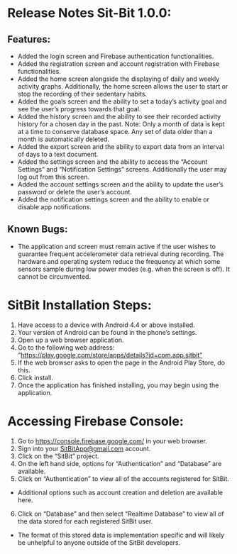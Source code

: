 # Release Notes Sit-Bit 1.0.0:
## Features:
- Added the login screen and Firebase authentication functionalities.
- Added the registration screen and account registration with Firebase functionalities.
- Added the home screen alongside the displaying of daily and weekly activity graphs. Additionally, the home screen allows the user to start or stop the recording of their sedentary habits.
- Added the goals screen and the ability to set a today’s activity goal and see the user’s progress towards that goal.
- Added the history screen and the ability to see their recorded activity history for a chosen day in the past.
Note: Only a month of data is kept at a time to conserve database space. Any set of data older than a month is automatically deleted.
- Added the export screen and the ability to export data from an interval of days to a text document.
- Added the settings screen and the ability to access the “Account Settings” and “Notification Settings” screens. Additionally the user may log out from this screen.
- Added the account settings screen and the ability to update the user’s password or delete the user’s account.
- Added the notification settings screen and the ability to enable or disable app notifications.
## Known Bugs:
- The application and screen must remain active if the user wishes to guarantee frequent accelerometer data retrieval during recording.
The hardware and operating system reduce the frequency at which some sensors sample during low power modes (e.g. when the screen is off). It cannot be circumvented.
# SitBit Installation Steps:
1. Have access to a device with Android 4.4 or above installed.
2. Your version of Android can be found in the phone’s settings.
3. Open up a web browser application.
4. Go to the following web address: “https://play.google.com/store/apps/details?id=com.app.sitbit”
5. If the web browser asks to open the page in the Android Play Store, do this.
6. Click install.
7. Once the application has finished installing, you may begin using the application.

# Accessing Firebase Console:
1. Go to https://console.firebase.google.com/ in your web browser.
2. Sign into your SitBitApp@gmail.com account.
3. Click on the “SitBit” project.
4. On the left hand side, options for “Authentication” and “Database” are available.
5. Click on “Authentication” to view all of the accounts registered for SitBit.
- Additional options such as account creation and deletion are available here.
6. Click on “Database” and then select “Realtime Database” to view all of the data stored for each registered SitBit user.
- The format of this stored data is implementation specific and will likely be unhelpful to anyone outside of the SitBit developers.
